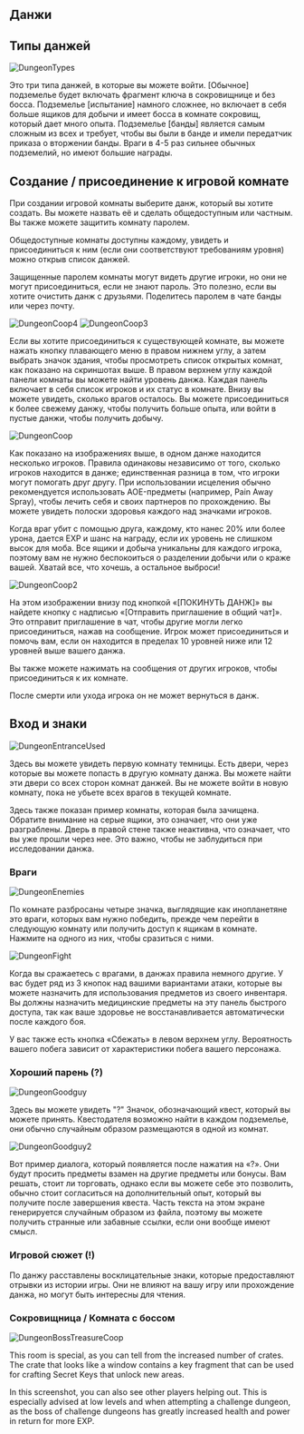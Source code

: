 ## Данжи

## Типы данжей
  
![DungeonTypes](/resources/mobile-tutorial/DungeonTypes.png)
  
Это три типа данжей, в которые вы можете войти. [Обычное] подземелье будет включать фрагмент ключа в сокровищнице и без босса. Подземелье [испытание] намного сложнее, но включает в себя больше ящиков для добычи и имеет босса в комнате сокровищ, который дает много опыта. Подземелье [банды] является самым сложным из всех и требует, чтобы вы были в банде и имели передатчик приказа о вторжении банды. Враги в 4-5 раз сильнее обычных подземелий, но имеют большие награды.
## Создание / присоединение к игровой комнате
  
При создании игровой комнаты выберите данж, который вы хотите создать. Вы можете назвать её и сделать общедоступным или частным. Вы также можете защитить комнату паролем.

Общедоступные комнаты доступны каждому, увидеть и присоединиться к ним (если они соответствуют требованиям уровня) можно открыв список данжей.

Защищенные паролем комнаты могут видеть другие игроки, но они не могут присоединиться, если не знают пароль. Это полезно, если вы хотите очистить данж с друзьями. Поделитесь паролем в чате банды или через почту.

![DungeonCoop4](/resources/mobile-tutorial/DungeonCoop4.png)
![DungeonCoop3](/resources/mobile-tutorial/DungeonCoop3.png)

Если вы хотите присоединиться к существующей комнате, вы можете нажать кнопку плавающего меню в правом нижнем углу, а затем выбрать значок здания, чтобы просмотреть список открытых комнат, как показано на скриншотах выше.
В правом верхнем углу каждой панели комнаты вы можете найти уровень данжа. Каждая панель включает в себя список игроков и их статус в комнате. Внизу вы можете увидеть, сколько врагов осталось. Вы можете присоединиться к более свежему данжу, чтобы получить больше опыта, или войти в пустые данжи, чтобы получить добычу.
 
![DungeonCoop](/resources/mobile-tutorial/DungeonCoop.png)
  
Как показано на изображениях выше, в одном данже находится несколько игроков. Правила одинаковы независимо от того, сколько игроков находится в данже; единственная разница в том, что игроки могут помогать друг другу. При использовании исцеления обычно рекомендуется использовать AOE-предметы (например, Pain Away Spray), чтобы лечить себя и своих партнеров по прохождению. Вы можете увидеть полоски здоровья каждого над значками игроков.

Когда враг убит с помощью друга, каждому, кто нанес 20% или более урона, дается EXP и шанс на награду, если их уровень не слишком высок для моба. Все ящики и добыча уникальны для каждого игрока, поэтому вам не нужно беспокоиться о разделении добычи или о краже вашей. Хватай все, что хочешь, а остальное выброси!

![DungeonCoop2](/resources/mobile-tutorial/DungeonCoop2.png)

На этом изображении внизу под кнопкой «[ПОКИНУТЬ ДАНЖ]» вы найдете кнопку с надписью «[Отправить приглашение в общий чат]». Это отправит приглашение в чат, чтобы другие могли легко присоединиться, нажав на сообщение. Игрок может присоединиться и помочь вам, если он находится в пределах 10 уровней ниже или 12 уровней выше вашего данжа.

Вы также можете нажимать на сообщения от других игроков, чтобы присоединиться к их комнате.

После смерти или ухода игрока он не может вернуться в данж.
  
## Вход и знаки
  
![DungeonEntranceUsed](/resources/mobile-tutorial/DungeonEntranceUsed.png)
  
Здесь вы можете увидеть первую комнату темницы. Есть двери, через которые вы можете попасть в другую комнату данжа. Вы можете найти эти двери со всех сторон комнат данжей. Вы не можете войти в новую комнату, пока не убьете всех врагов в текущей комнате.

Здесь также показан пример комнаты, которая была зачищена. Обратите внимание на серые ящики, это означает, что они уже разграблены. Дверь в правой стене также неактивна, что означает, что вы уже прошли через нее. Это важно, чтобы не заблудиться при исследовании данжа.

### Враги
  
![DungeonEnemies](/resources/mobile-tutorial/DungeonEnemies.png)
  
По комнате разбросаны четыре значка, выглядящие как инопланетяне это враги, которых вам нужно победить, прежде чем перейти в следующую комнату или получить доступ к ящикам в комнате. Нажмите на одного из них, чтобы сразиться с ними.
  
![DungeonFight](/resources/mobile-tutorial/DungeonFight.png)
  
Когда вы сражаетесь с врагами, в данжах правила немного другие. У вас будет ряд из 3 кнопок над вашими вариантами атаки, которые вы можете назначить для использования предметов из своего инвентаря. Вы должны назначить медицинские предметы на эту панель быстрого доступа, так как ваше здоровье не восстанавливается автоматически после каждого боя.

У вас также есть кнопка «Сбежать» в левом верхнем углу. Вероятность вашего побега зависит от характеристики побега вашего персонажа.
 
### Хороший парень (?)
  
![DungeonGoodguy](/resources/mobile-tutorial/DungeonGoodguy.png)
  
Здесь вы можете увидеть "?" Значок, обозначающий квест, который вы можете принять. Квестодателя возможно найти в каждом подземелье, они обычно случайным образом размещаются в одной из комнат.
  
![DungeonGoodguy2](/resources/mobile-tutorial/DungeonGoodguy2.png)
  
Вот пример диалога, который появляется после нажатия на «?». Они будут просить предметы взамен на другие предметы или бонусы. Вам решать, стоит ли торговать, однако если вы можете себе это позволить, обычно стоит согласиться на дополнительный опыт, который вы получите после завершения квеста. Часть текста на этом экране генерируется случайным образом из файла, поэтому вы можете получить странные или забавные ссылки, если они вообще имеют смысл.

### Игровой сюжет (!)

По данжу расставлены восклицательные знаки, которые предоставляют отрывки из истории игры. Они не влияют на вашу игру или прохождение данжа, но могут быть интересны для чтения.

### Сокровищница / Комната с боссом
  
![DungeonBossTreasureCoop](/resources/mobile-tutorial/DungeonBossTreasureCoop.png)
  
This room is special, as you can tell from the increased number of crates. The crate that looks like a window contains a key fragment that can be used for crafting Secret Keys that unlock new areas.

In this screenshot, you can also see other players helping out. This is especially advised at low levels and when attempting a challenge dungeon, as the boss of challenge dungeons has greatly increased health and power in return for more EXP.
